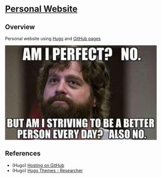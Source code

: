 # [Personal Website](https://jgalego.github.io)

## Overview

Personal website using [Hugo](https://gohugo.io/) and [GitHub pages](https://pages.github.com)

![personal_improvement](personal_improvement.jpg)

## References

* (Hugo) [Hosting on GitHub](https://gohugo.io/hosting-and-deployment/hosting-on-github/)
* (Hugo) [Hugo Themes - Researcher](https://themes.gohugo.io/hugo-researcher/)